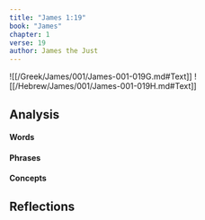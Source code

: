 ```yaml
---
title: "James 1:19"
book: "James"
chapter: 1
verse: 19
author: James the Just
---
```

![[/Greek/James/001/James-001-019G.md#Text]]
![[/Hebrew/James/001/James-001-019H.md#Text]]

## Analysis

#### Words

#### Phrases

#### Concepts

## Reflections
